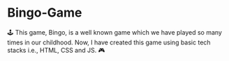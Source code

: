 # Bingo-Game
🕹️ This game, Bingo, is a well known game which we have played so many times in our childhood. Now, I have created this game using basic tech stacks i.e., HTML, CSS and JS. 🎮
